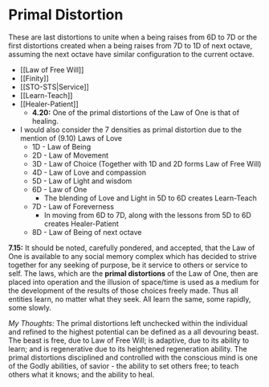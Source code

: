# Primal Distortion
These are last distortions to unite when a being raises from 6D to 7D or the first distortions created when a being raises from 7D to 1D of next octave, assuming the next octave have similar configuration to the current octave.

- [[Law of Free Will]]
- [[Finity]]
- [[STO-STS|Service]]
- [[Learn-Teach]]
- [[Healer-Patient]]
	- **4.20:** One of the primal distortions of the Law of One is that of healing.
- I would also consider the 7 densities as primal distortion due to the mention of (9.10) Laws of Love
	- 1D - Law of Being
	- 2D - Law of Movement 
	- 3D - Law of Choice (Together with 1D and 2D forms Law of Free Will)
	- 4D - Law of Love and compassion
	- 5D - Law of Light and wisdom
	- 6D - Law of One
		- The blending of Love and Light in 5D to 6D creates Learn-Teach
	- 7D - Law of Foreverness
		- In moving from 6D to 7D, along with the lessons from 5D to 6D creates Healer-Patient
	- 8D - Law of Being of next octave

**7.15:** It should be noted, carefully pondered, and accepted, that the Law of One is available to any social memory complex which has decided to strive together for any seeking of purpose, be it service to others or service to self. The laws, which are the **primal distortions** of the Law of One, then are placed into operation and the illusion of space/time is used as a medium for the development of the results of those choices freely made. Thus all entities learn, no matter what they seek. All learn the same, some rapidly, some slowly.

*My Thoughts:* The primal distortions left unchecked within the individual and refined to the highest potential can be defined as a all devouring beast. The beast is free, due to Law of Free Will; is adaptive, due to its ability to learn; and is regenerative due to its heightened regeneration ability. The primal distortions disciplined and controlled with the conscious mind is one of the Godly abilities, of savior - the ability to set others free; to teach others what it knows; and the ability to heal.